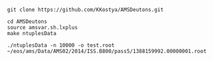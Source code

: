     git clone https://github.com/KKostya/AMSDeutons.git

    cd AMSDeutons
    source amsvar.sh.lxplus
    make ntuplesData

    ./ntuplesData -n 10000 -o test.root ~/eos/ams/Data/AMS02/2014/ISS.B800/pass5/1388159992.00000001.root
